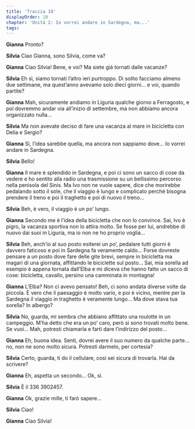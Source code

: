 ```yaml
---
title: 'Traccia 10'
displayOrder: 10
chapter: 'Unità 2: Io vorrei andare in Sardegna, ma...'
tags:
---
```


**Gianna** Pronto?

**Silvia** Ciao Gianna, sono Silvia, come va?

**Gianna** Ciao Silvia! Bene, e voi? Ma siete già tornati dalle vacanze?

**Silvia** Eh sì, siamo tornati l’altro ieri purtroppo. Di solito facciamo almeno due settimane, ma quest’anno avevamo solo dieci giorni... e voi, quando partite?

**Gianna** Mah, sicuramente andiamo in Liguria qualche giorno a Ferragosto, e poi dovremmo andar via all’inizio di settembre, ma non abbiamo ancora organizzato nulla...

**Silvia** Ma non avevate deciso di fare una vacanza al mare in bicicletta con Delia e Sergio?

**Gianna** Sì, l’idea sarebbe quella, ma ancora non sappiamo dove... Io vorrei andare in Sardegna.

**Silvia** Bello!

**Gianna** Il mare è splendido in Sardegna, e poi ci sono un sacco di cose da vedere e ho sentito alla radio una trasmissione su un bellissimo percorso nella penisola del Sinis. Ma Ivo non ne vuole sapere, dice che morirebbe pedalando sotto il sole, che il viaggio è lungo e complicato perché bisogna prendere il treno e poi il traghetto e poi di nuovo il treno...

**Silvia** Beh, è vero, il viaggio è un po’ lungo.

**Gianna** Secondo me è l’idea della bicicletta che non lo convince. Sai, Ivo è pigro, la vacanza sportiva non lo attira molto. Se fosse per lui, andrebbe di nuovo dai suoi in Liguria, ma io non ne ho proprio voglia...

**Silvia** Beh, anch’io al suo posto esiterei un po’, pedalare tutti giorni è davvero faticoso e poi in Sardegna fa veramente caldo... Forse dovreste pensare a un posto dove fare delle gite brevi, sempre in bicicletta ma magari di una giornata, affittando le biciclette sul posto... Sai, mia sorella ad esempio è appena tornata dall’Elba e mi diceva che hanno fatto un sacco di cose: bicicletta, cavallo, persino una camminata in montagna!

**Gianna** L’Elba? Non ci avevo pensato! Beh, ci sono andata diverse volte da piccola. È vero che il paesaggio è molto vario, e poi è vicino, mentre per la Sardegna il viaggio in traghetto è veramente lungo... Ma dove stava tua sorella? In albergo?

**Silvia** No, guarda, mi sembra che abbiano affittato una roulotte in un campeggio. M’ha detto che era un po’ caro, però si sono trovati molto bene. Se vuoi... Mah, potresti chiamarla e farti dare l’indirizzo del posto...

**Gianna** Eh, buona idea. Senti, dovrei avere il suo numero da qualche parte... no, non ne sono molto sicura. Potresti darmelo, per cortesia?

**Silvia** Certo, guarda, ti do il cellulare, così sei sicura di trovarla. Hai da scrivere?

**Gianna** Eh, aspetta un secondo... Ok, sì.

**Silvia** È il 336 3902457.

**Gianna** Ok, grazie mille, ti farò sapere...

**Silvia** Ciao!

**Gianna** Ciao Silvia!
